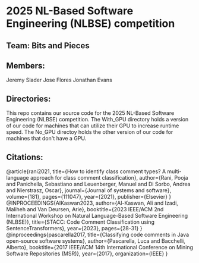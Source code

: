 # 2025 NL-Based Software Engineering (NLBSE) competition

## Team: Bits and Pieces

## Members:
Jeremy Slader
Jose Flores
Jonathan Evans

## Directories: 
This repo contains our source code for the 2025 NL-Based Software Engineering (NLBSE) competition. 
The With_GPU directory holds a version of our code for machines that can utilize their GPU to increase runtime speed. 
The No_GPU directoy holds the other version of our code for machines that don't have a GPU.

## Citations:
@article{rani2021, title={How to identify class comment types? A multi-language approach for class comment classification}, author={Rani, Pooja and Panichella, Sebastiano and Leuenberger, Manuel and Di Sorbo, Andrea and Nierstrasz, Oscar}, journal={Journal of systems and software}, volume={181}, pages={111047}, year={2021}, publisher={Elsevier} }
@INPROCEEDINGS{AlKaswan2023, author={Al-Kaswan, Ali and Izadi, Maliheh and Van Deursen, Arie}, booktitle={2023 IEEE/ACM 2nd International Workshop on Natural Language-Based Software Engineering (NLBSE)}, title={STACC: Code Comment Classification using SentenceTransformers}, year={2023}, pages={28-31} }
@inproceedings{pascarella2017, title={Classifying code comments in Java open-source software systems}, author={Pascarella, Luca and Bacchelli, Alberto}, booktitle={2017 IEEE/ACM 14th International Conference on Mining Software Repositories (MSR)}, year={2017}, organization={IEEE} }
